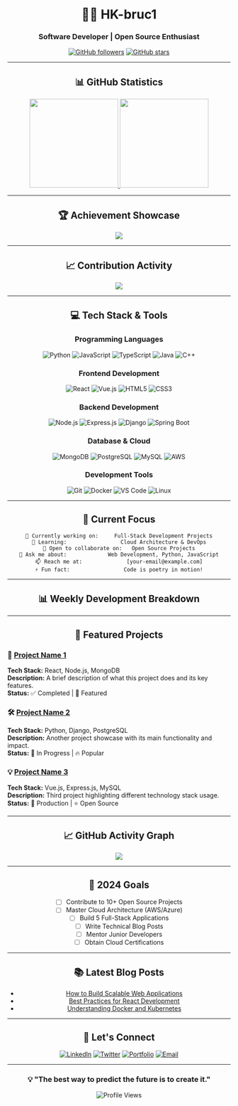 <div align="center">

# 👨‍💻 HK-bruc1

### Software Developer | Open Source Enthusiast

[![GitHub followers](https://img.shields.io/github/followers/HK-bruc1?label=Followers&style=social)](https://github.com/HK-bruc1)
[![GitHub stars](https://img.shields.io/github/stars/HK-bruc1?label=Stars&style=social)](https://github.com/HK-bruc1)

---

## 📊 GitHub Statistics

<a href="https://github.com/anuraghazra/github-readme-stats">
  <img height=200 src="https://github-readme-stats-1-pied.vercel.app/api?username=HK-bruc1&show_icons=true&include_all_commits=true&count_private=true&show=reviews,discussions_started,discussions_answered,prs_merged,prs_merged_percentage&theme=github_dark&hide_border=true&custom_title=HK-bruc1's%20GitHub%20Analytics" />
</a>
<a href="https://github.com/anuraghazra/github-readme-stats">
  <img height=200 src="https://github-readme-stats-1-pied.vercel.app/api/top-langs/?username=HK-bruc1&layout=pie&theme=github_dark&langs_count=8&card_width=320&hide_border=true&custom_title=Technology%20Stack" />
</a>

---

## 🏆 Achievement Showcase

<img src="https://github-profile-trophy.vercel.app/?username=HK-bruc1&theme=onestar&no-frame=true&no-bg=false&margin-w=4&row=2&column=4" />

---

## 📈 Contribution Activity

<img src="https://github-readme-streak-stats.herokuapp.com/?user=HK-bruc1&theme=dark&hide_border=true&stroke=0000&background=0D1117&ring=58A6FF&fire=58A6FF&currStreakLabel=58A6FF" />

---

## 💻 Tech Stack & Tools

### Programming Languages
![Python](https://img.shields.io/badge/-Python-3776AB?style=flat-square&logo=Python&logoColor=white)
![JavaScript](https://img.shields.io/badge/-JavaScript-F7DF1E?style=flat-square&logo=JavaScript&logoColor=black)
![TypeScript](https://img.shields.io/badge/-TypeScript-3178C6?style=flat-square&logo=TypeScript&logoColor=white)
![Java](https://img.shields.io/badge/-Java-007396?style=flat-square&logo=Java&logoColor=white)
![C++](https://img.shields.io/badge/-C++-00599C?style=flat-square&logo=C%2B%2B&logoColor=white)

### Frontend Development
![React](https://img.shields.io/badge/-React-61DAFB?style=flat-square&logo=React&logoColor=black)
![Vue.js](https://img.shields.io/badge/-Vue.js-4FC08D?style=flat-square&logo=Vue.js&logoColor=white)
![HTML5](https://img.shields.io/badge/-HTML5-E34F26?style=flat-square&logo=HTML5&logoColor=white)
![CSS3](https://img.shields.io/badge/-CSS3-1572B6?style=flat-square&logo=CSS3&logoColor=white)

### Backend Development
![Node.js](https://img.shields.io/badge/-Node.js-339933?style=flat-square&logo=Node.js&logoColor=white)
![Express.js](https://img.shields.io/badge/-Express.js-000000?style=flat-square&logo=Express&logoColor=white)
![Django](https://img.shields.io/badge/-Django-092E20?style=flat-square&logo=Django&logoColor=white)
![Spring Boot](https://img.shields.io/badge/-Spring%20Boot-6DB33F?style=flat-square&logo=Spring-Boot&logoColor=white)

### Database & Cloud
![MongoDB](https://img.shields.io/badge/-MongoDB-47A248?style=flat-square&logo=MongoDB&logoColor=white)
![PostgreSQL](https://img.shields.io/badge/-PostgreSQL-336791?style=flat-square&logo=PostgreSQL&logoColor=white)
![MySQL](https://img.shields.io/badge/-MySQL-4479A1?style=flat-square&logo=MySQL&logoColor=white)
![AWS](https://img.shields.io/badge/-AWS-232F3E?style=flat-square&logo=Amazon-AWS&logoColor=white)

### Development Tools
![Git](https://img.shields.io/badge/-Git-F05032?style=flat-square&logo=Git&logoColor=white)
![Docker](https://img.shields.io/badge/-Docker-2496ED?style=flat-square&logo=Docker&logoColor=white)
![VS Code](https://img.shields.io/badge/-VS%20Code-007ACC?style=flat-square&logo=Visual-Studio-Code&logoColor=white)
![Linux](https://img.shields.io/badge/-Linux-FCC624?style=flat-square&logo=Linux&logoColor=black)

---

## 🚀 Current Focus

```
🔭 Currently working on:     Full-Stack Development Projects
🌱 Learning:                 Cloud Architecture & DevOps
👯 Open to collaborate on:   Open Source Projects
💬 Ask me about:             Web Development, Python, JavaScript
📫 Reach me at:              [your-email@example.com]
⚡ Fun fact:                 Code is poetry in motion!
```

---

## 📊 Weekly Development Breakdown

<!--START_SECTION:waka-->
<!--END_SECTION:waka-->

---

## 🌟 Featured Projects

<div align="left">

### 🚀 [Project Name 1](https://github.com/HK-bruc1/project1)
**Tech Stack:** React, Node.js, MongoDB  
**Description:** A brief description of what this project does and its key features.  
**Status:** ✅ Completed | 🌟 Featured

### 🛠️ [Project Name 2](https://github.com/HK-bruc1/project2)  
**Tech Stack:** Python, Django, PostgreSQL  
**Description:** Another project showcase with its main functionality and impact.  
**Status:** 🔄 In Progress | 🔥 Popular

### 💡 [Project Name 3](https://github.com/HK-bruc1/project3)
**Tech Stack:** Vue.js, Express.js, MySQL  
**Description:** Third project highlighting different technology stack usage.  
**Status:** 🚀 Production | ⭐ Open Source

</div>

---

## 📈 GitHub Activity Graph

<img src="https://github-readme-activity-graph.vercel.app/graph?username=HK-bruc1&theme=github-compact&bg_color=0d1117&color=58a6ff&line=58a6ff&point=58a6ff&area=true&hide_border=true" />

---

## 🎯 2024 Goals

- [ ] Contribute to 10+ Open Source Projects
- [ ] Master Cloud Architecture (AWS/Azure)
- [ ] Build 5 Full-Stack Applications
- [ ] Write Technical Blog Posts
- [ ] Mentor Junior Developers
- [ ] Obtain Cloud Certifications

---

## 📚 Latest Blog Posts

<!-- BLOG-POST-LIST:START -->
- [How to Build Scalable Web Applications](link-to-blog-post)
- [Best Practices for React Development](link-to-blog-post)
- [Understanding Docker and Kubernetes](link-to-blog-post)
<!-- BLOG-POST-LIST:END -->

---

## 🤝 Let's Connect

<div align="center">

[![LinkedIn](https://img.shields.io/badge/-LinkedIn-0077B5?style=for-the-badge&logo=LinkedIn&logoColor=white)](https://linkedin.com/in/your-profile)
[![Twitter](https://img.shields.io/badge/-Twitter-1DA1F2?style=for-the-badge&logo=Twitter&logoColor=white)](https://twitter.com/your-handle)
[![Portfolio](https://img.shields.io/badge/-Portfolio-FF5722?style=for-the-badge&logo=todoist&logoColor=white)](https://your-portfolio.com)
[![Email](https://img.shields.io/badge/-Email-D14836?style=for-the-badge&logo=Gmail&logoColor=white)](mailto:your-email@example.com)

</div>

---

<div align="center">

### 💡 "The best way to predict the future is to create it."

![Profile Views](https://komarev.com/ghpvc/?username=HK-bruc1&color=brightgreen&style=flat-square&label=Profile+Views)

</div>

</div>
